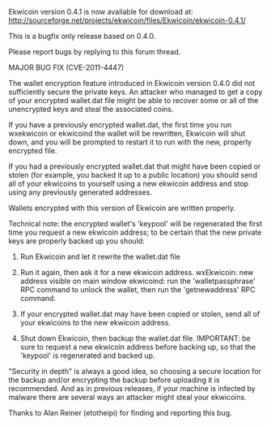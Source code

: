 Ekwicoin version 0.4.1 is now available for download at:
http://sourceforge.net/projects/ekwicoin/files/Ekwicoin/ekwicoin-0.4.1/

This is a bugfix only release based on 0.4.0.

Please report bugs by replying to this forum thread.

MAJOR BUG FIX  (CVE-2011-4447)

The wallet encryption feature introduced in Ekwicoin version 0.4.0 did not sufficiently secure the private keys. An attacker who
managed to get a copy of your encrypted wallet.dat file might be able to recover some or all of the unencrypted keys and steal the
associated coins.

If you have a previously encrypted wallet.dat, the first time you run wxekwicoin or ekwicoind the wallet will be rewritten, Ekwicoin will
shut down, and you will be prompted to restart it to run with the new, properly encrypted file.

If you had a previously encrypted wallet.dat that might have been copied or stolen (for example, you backed it up to a public
location) you should send all of your ekwicoins to yourself using a new ekwicoin address and stop using any previously generated addresses.

Wallets encrypted with this version of Ekwicoin are written properly.

Technical note: the encrypted wallet's 'keypool' will be regenerated the first time you request a new ekwicoin address; to be certain that the
new private keys are properly backed up you should:

1. Run Ekwicoin and let it rewrite the wallet.dat file

2. Run it again, then ask it for a new ekwicoin address.
wxEkwicoin: new address visible on main window
ekwicoind: run the 'walletpassphrase' RPC command to unlock the wallet,  then run the 'getnewaddress' RPC command.

3. If your encrypted wallet.dat may have been copied or stolen, send all of your ekwicoins to the new ekwicoin address.

4. Shut down Ekwicoin, then backup the wallet.dat file.
IMPORTANT: be sure to request a new ekwicoin address before backing up, so that the 'keypool' is regenerated and backed up.

"Security in depth" is always a good idea, so choosing a secure location for the backup and/or encrypting the backup before uploading it is recommended. And as in previous releases, if your machine is infected by malware there are several ways an attacker might steal your ekwicoins.

Thanks to Alan Reiner (etotheipi) for finding and reporting this bug.
